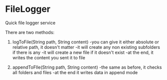 # FileLogger

Quick file logger service

There are two methods:

1. logToFile(String path, String content)
   -you can give it either absolute or relative path, it doesn't matter
   -it will create any non existing subfolders if there is any
   -it will create a new file if it doesn't exist
   -at the end, it writes the content you sent it to file

2. appendToFIle(String path, String content)
   -the same as before, it checks all folders and files
   -at the end it writes data in append mode
